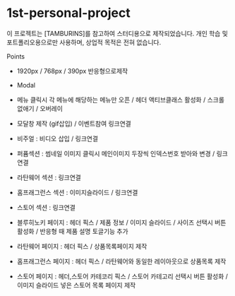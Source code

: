 # 1st-personal-project
이 프로젝트는 [TAMBURINS]를 참고하여 스터디용으로 제작되었습니다. 개인 학습 및 포트폴리오용으로만 사용하며, 상업적 목적은 전혀 없습니다.
<!--  -->
Points
<!--  -->
* 1920px / 768px / 390px 반응형으로제작
<!--  -->
* Modal
<!--  -->
* 메뉴 클릭시 각 메뉴에 해당하는 메뉴만 오픈 / 헤더 액티브클래스 활성화 / 스크롤 없애기 / 오버레이
<!--  -->
* 모달창 제작 (gif삽입) / 이벤트참여 링크연결
<!--  -->
* 비주얼 : 비디오 삽입 / 링크연결
<!--  -->
* 퍼퓸섹션 : 썸네일 이미지 클릭시 메인이미지 두장씩 인덱스번호 받아와 변경 / 링크연결
<!--  -->
* 라탄웨어 섹션 : 링크연결
<!--  -->
* 홈프래그런스 섹션 : 이미지슬라이드 / 링크연결
<!--  -->
* 스토어 섹션 : 링크연결
<!--  -->
* 블루히노키 페이지 : 헤더 픽스 / 제품 정보 / 이미지 슬라이드 / 사이즈 선택시 버튼 활성화 / 반응형 때 제품 설명 토글기능 추가
<!--  -->
* 라탄웨어 페이지 : 헤더 픽스 / 상품목록페이지 제작
<!--  -->
* 홈프래그런스 페이지 : 헤더 픽스 / 라탄웨어와 동일한 레이아웃으로 상품목록 제작
<!--  -->
* 스토어 페이지 : 헤더,스토어 카테코리 픽스 / 스토어 카테고리 선택시 버튼 활성화 / 이미지 슬라이드 넣은 스토어 목록 페이지 제작
